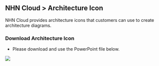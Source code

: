 
## NHN Cloud > Architecture Icon
NHN Cloud provides architecture icons that customers can use to create architecture diagrams.

### Download Architecture Icon

- Please download and use the PowerPoint file below.

[![](https://static.toastoven.net/prod_architecture_Icon/fileicon_download_ppt.png)](https://static.toastoven.net/prod_architecture_Icon/NHN_Cloud_Architecture_Icons_20240326.pptx)